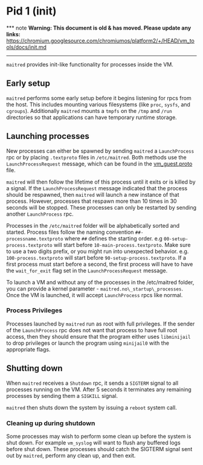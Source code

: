 # Pid 1 (init)

*** note
**Warning: This document is old & has moved.  Please update any links:**<br>
https://chromium.googlesource.com/chromiumos/platform2/+/HEAD/vm_tools/docs/init.md
***

`maitred` provides init-like functionality for processes inside the VM.

## Early setup
`maitred` performs some early setup before it begins listening for rpcs from the
host.  This includes mounting various filesystems (like `proc`, `sysfs`, and
`cgroups`).  Additionally `maitred` mounts a `tmpfs` on the `/tmp` and `/run`
directories so that applications can have temporary runtime storage.

## Launching processes

New processes can either be spawned by sending `maitred` a `LaunchProcess` rpc
or by placing `.textproto` files in `/etc/maitred`. Both methods use the
`LaunchProcessRequest` message, which can be found in
the [vm_guest.proto](../proto/vm_guest.proto) file.

`maitred` will then follow the lifetime of this process until it exits or is
killed by a signal.  If the `LaunchProcessRequest` message indicated that the
process should be respawned, then `maitred` will launch a new instance of that
process.  However, processes that respawn more than 10 times in 30 seconds will
be stopped.  These processes can only be restarted by sending another
`LaunchProcess` rpc.

Processes in the `/etc/maitred` folder will be alphabetically sorted and
started. Process files follow the naming convention
`##-processname.textproto` where `##` defines the starting order. e.g
`00-setup-process.textproto` will start before `10-main-process.textproto`.
Make sure to use a two digits prefix, or you might run into unexpected behavior.
e.g. `100-process.textproto` will start before `90-setup-process.textproto`.
If a first process must start before a second, the first process will have to
have the `wait_for_exit` flag set in the `LaunchProcessRequest` message.

To launch a VM and without any of the processes in the /etc/maitred folder,
you can provide a kernel parameter - `maitred.no\_startup\_processes`.
Once the VM is launched, it will accept `LaunchProcess` rpcs like normal.

### Process Privileges

Processes launched by `maitred` run as root with full privileges.  If the sender
of the `LaunchProcess` rpc does not want that process to have full root access,
then they should ensure that the program either uses `libminijail` to drop
privileges or launch the program using `minijail0` with the appropriate flags.

## Shutting down

When `maitred` receives a `Shutdown` rpc, it sends a `SIGTERM` signal to all
processes running on the VM.  After 5 seconds it terminates any remaining
processes by sending them a `SIGKILL` signal.

`maitred` then shuts down the system by issuing a `reboot` system call.

### Cleaning up during shutdown

Some processes may wish to perform some clean up before the system is shut down.
For example `vm_syslog` will want to flush any buffered logs before shut down.
These processes should catch the SIGTERM signal sent out by `maitred`, perform
any clean up, and then exit.
